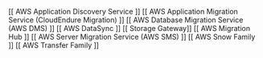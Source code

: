 [[ AWS Application Discovery Service ]]
[[ AWS Application Migration Service (CloudEndure Migration) ]]
[[ AWS Database Migration Service (AWS DMS) ]]
[[ AWS DataSync ]]
[[ Storage Gateway]]
[[ AWS Migration Hub ]]
[[ AWS Server Migration Service (AWS SMS) ]]
[[ AWS Snow Family ]]
[[ AWS Transfer Family ]]
